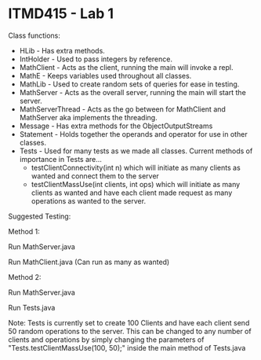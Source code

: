 # ITMD415 - Lab 1

Class functions:
* HLib - Has extra methods.
* IntHolder - Used to pass integers by reference.
* MathClient - Acts as the client, running the main will invoke a repl.
* MathE - Keeps variables used throughout all classes.
* MathLib - Used to create random sets of queries for ease in testing.
* MathServer - Acts as the overall server, running the main will start the server.
* MathServerThread - Acts as the go between for MathClient and MathServer aka implements the threading.
* Message - Has extra methods for the ObjectOutputStreams
* Statement - Holds together the operands and operator for use in other classes.
* Tests - Used for many tests as we made all classes. Current methods of importance in Tests are...
   * testClientConnectivity(int n) which will initiate as many clients as wanted and connect them to the server
   * testClientMassUse(int clients, int ops) which will initiate as many clients as wanted and have each client made request as many operations as wanted to the server.
        
Suggested Testing:

Method 1:

   Run MathServer.java

   Run MathClient.java (Can run as many as wanted)

   Method 2:
   
   Run MathServer.java

   Run Tests.java

   Note: Tests is currently set to create 100 Clients and have each client send 50 random operations to the server.
   This can be changed to any number of clients and operations by simply changing the parameters of "Tests.testClientMassUse(100, 50);" inside the main method of Tests.java